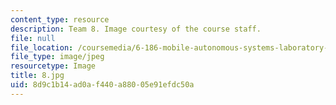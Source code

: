 ```yaml
---
content_type: resource
description: Team 8. Image courtesy of the course staff.
file: null
file_location: /coursemedia/6-186-mobile-autonomous-systems-laboratory-january-iap-2005/8d9c1b14ad0af440a88005e91efdc50a_8.jpg
file_type: image/jpeg
resourcetype: Image
title: 8.jpg
uid: 8d9c1b14-ad0a-f440-a880-05e91efdc50a
---
```

